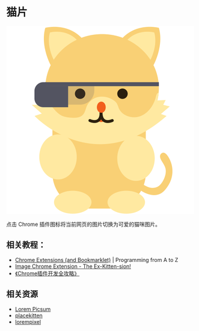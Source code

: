 # 猫片

![kitten pictures](cat.png)

点击 Chrome 插件图标将当前网页的图片切换为可爱的猫咪图片。



## 相关教程：

* [Chrome Extensions (and Bookmarklet)](https://shiffman.net/a2z/chrome-ext/) | Programming from A to Z
* [Image Chrome Extension - The Ex-Kitten-sion!](https://thecodingtrain.com/CodingChallenges/082-kittenizer-chrome-extension.html)
* [《Chrome插件开发全攻略》](https://github.com/sxei/chrome-plugin-demo)



## 相关资源

* [Lorem Picsum](https://picsum.photos/)
* [placekitten](http://placekitten.com/)
* [lorempixel](http://lorempixel.com/)